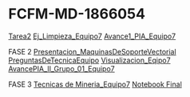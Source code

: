 # FCFM-MD-1866054
[Tarea2](https://github.com/AdrianaTrejo/Mineria-de-Datos/blob/main/Equipo_7-Ejerciciobasededatos.pdf)
[Ej_Limpieza_Equipo7](https://github.com/AdrianaTrejo/Mineria-de-Datos/blob/main/Ej_Limpieza_Equipo7.ipynb)
[Avance1_PIA_Equipo7](https://github.com/AdrianaTrejo/Mineria-de-Datos/blob/main/Avance1_PIA_Equipo7.ipynb)


FASE 2
[Presentacion_MaquinasDeSoporteVectorial](https://github.com/AdrianaTrejo/Mineria-de-Datos/blob/main/Presentacion_MaquinadeSoporteVectorial_Equipo7.pdf)
[PreguntasDeTecnicaEquipo](https://github.com/AdrianaTrejo/Mineria-de-Datos/blob/main/Preguntas_MaquinadeSoporteVectorial_Equipo7.pdf)
[Visualizacion_Eqipo7](https://github.com/AdrianaTrejo/Mineria-de-Datos/blob/main/Visualizacion_Equipo7.ipynb)
[AvancePIA_II_Grupo_01_Equipo7](https://github.com/AdrianaTrejo/Mineria-de-Datos/blob/main/AvancePIA_II_Grupo_01_Equipo7.ipynb)


FASE 3
[Tecnicas de Mineria_Equipo7](https://github.com/AdrianaTrejo/Mineria-de-Datos/blob/main/Tecnicas_de_mineria.ipynb)
[Notebook Final](https://github.com/aaron-v-kane/FCFM/blob/main/AvancePIA_II_Grupo_01_Equipo7.ipynb)
